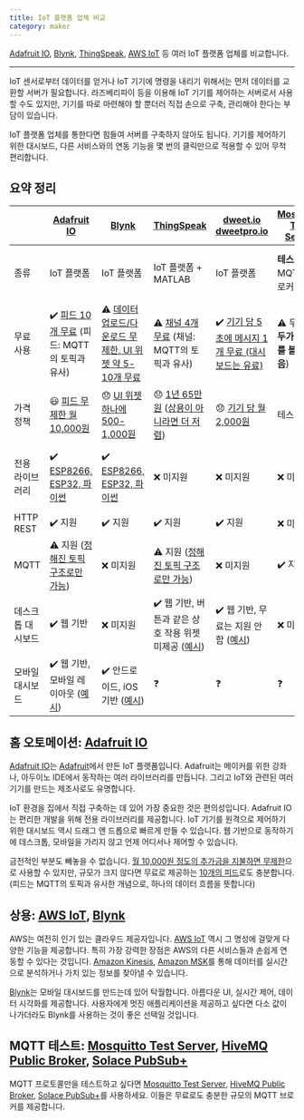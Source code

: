 ```yaml
---
title: IoT 플랫폼 업체 비교
category: maker
---
```


[Adafruit IO](https://io.adafruit.com/), [Blynk](https://blynk.io), [ThingSpeak](https://thingspeak.com/), [AWS IoT](https://aws.amazon.com/iot/) 등 여러 IoT 플랫폼 업체를 비교합니다.

---

IoT 센서로부터 데이터를 얻거나 IoT 기기에 명령을 내리기 위해서는 먼저 데이터를 교환할 서버가 필요합니다. 라즈베리파이 등을 이용해 IoT 기기를 제어하는 서버로서 사용할 수도 있지만, 기기를 따로 마련해야 할 뿐더러 직접 손으로 구축, 관리해야 한다는 부담이 있습니다.

IoT 플랫폼 업체를 통한다면 힘들여 서버를 구축하지 않아도 됩니다. 기기를 제어하기 위한 대시보드, 다른 서비스와의 연동 기능을 몇 번의 클릭만으로 적용할 수 있어 무척 편리합니다.

## 요약 정리

| | [Adafruit IO](https://io.adafruit.com/) | [Blynk](https://blynk.io) | [ThingSpeak](https://thingspeak.com/) | [dweet.io](http://dweet.io/)<br />[dweetpro.io](https://dweetpro.io/) | [Mosquitto Test Server](https://test.mosquitto.org/) | [HiveMQ Public Broker](http://www.mqtt-dashboard.com/) | [AWS IoT](https://aws.amazon.com/iot/) | [CloudMQTT](https://www.cloudmqtt.com/) | [Solace PubSub+](https://solace.com/cloud/) |
|---|---|---|---|---|---|---|---|---|---|
| 종류 | IoT 플랫폼 | IoT 플랫폼 | IoT 플랫폼 + MATLAB | IoT 플랫폼 | **테스트 용** MQTT 브로커 | **테스트 용** MQTT 브로커 | IoT 플랫폼 | MQTT 브로커 호스팅 | MQTT 브로커 호스팅 |
| 무료 사용 | ✔️ [피드 10개 무료](https://io.adafruit.com/) (피드: MQTT의 토픽과 유사) | ⚠️ [데이터 업로드/다운로드 무제한, UI 위젯 약 5-10개 무료](http://help.blynk.cc/en/articles/580927-how-much-does-blynk-cost) | ⚠️ [채널 4개 무료](https://thingspeak.com/pages/license_faq) (채널: MQTT의 토픽과 유사) | ✔️ [기기 당 5초에 메시지 1개 무료 (대시보드는 유료)](https://dweetpro.io/pricing.html) | ⚠️ 무료 (**모두가 데이터를 볼 수 있음**) | ⚠️ 무료 (**모두가 데이터를 볼 수 있음**) | ⚠️ [12개월 무료](https://aws.amazon.com/ko/free/?all-free-tier.sort-by=item.additionalFields.SortRank&all-free-tier.sort-order=asc&awsf.Free%20Tier%20Categories=productcategories%23internetofthings) | ⚠️ [동시 연결 5개 무료](https://www.cloudmqtt.com/plans.html) | ✔️ [동시 연결 50개 무료](https://solace.com/cloud/pricing/) |
| 가격 정책 | 😃 [피드 무제한 월 10,000원](https://io.adafruit.com/plus) | 😞 [UI 위젯 하나에 500-1,000원](http://help.blynk.cc/en/articles/580927-how-much-does-blynk-cost) | 😞 [1년 65만 원](https://thingspeak.com/prices/thingspeak_standard) ([상용이 아니라면 더 저렴](https://thingspeak.com/prices/thingspeak_home)) | 😞 [기기 당 월 2,000원](https://dweetpro.io/pricing.html) | 테스트 용 | 테스트 용 | 😐 [복잡함](https://aws.amazon.com/iot-core/pricing/) | 😐 [동시 연결 100개 월 20,000원](https://www.cloudmqtt.com/plans.html) | 😞 [동시 연결 100개 월 45,000원](https://solace.com/cloud/pricing/) |
| 전용 라이브러리 | ✔️ [ESP8266, ESP32, 파이썬](https://io.adafruit.com/api/docs/#client-libraries) | ✔️ [ESP8266, ESP32, 파이썬](https://docs.blynk.cc/#supported-hardware) | ❌ 미지원 | ❌ 미지원 | ❌ 미지원 | ❌ 미지원 | ⚠️ [ESP32](https://docs.aws.amazon.com/freertos/latest/userguide/getting_started_espressif.html), [라즈베리파이](https://docs.aws.amazon.com/greengrass/latest/developerguide/setup-filter.rpi.html) (ESP8266 미지원) | ❌ 미지원 | ❌ 미지원 |
| HTTP REST | ✔️ 지원 | ✔️ 지원 | ✔️ 지원 | ✔️ 지원 | ❌ 미지원 | ❌ 미지원 | ✔️ 지원 | ✔️ 지원 | ✔️ 지원 |
| MQTT | ⚠️ 지원 ([정해진 토픽 구조로만 가능](https://io.adafruit.com/api/docs/mqtt.html#feed-topic-format)) | ❌ 미지원 | ⚠️ 지원 ([정해진 토픽 구조로만 가능](https://www.mathworks.com/help/thingspeak/publishtoachannelfeed.html)) | ❌ 미지원 | ✔️ 지원 | ✔️ 지원 | ✔️ 지원 | ✔️ 지원 |✔️ 지원 |
| 데스크톱 대시보드 | ✔️ 웹 기반 | ❌ 미지원 | ✔️ 웹 기반, 버튼과 같은 상호 작용 위젯 미제공 ([예시](https://www.mathworks.com/help/thingspeak/embed-a-chart.html)) | ✔️ 웹 기반, 무료는 지원 안 함 ([예시](http://freeboard.io/)) | ❌ 미지원 | ❓ | ✔️ 웹 기반 ([예시](https://docs.aws.amazon.com/iot/latest/developerguide/view-mqtt-messages.html)) | ❓ | ❓ |
| 모바일 대시보드 | ✔️ 웹 기반, 모바일 레이아웃 ([예시](https://learn.adafruit.com/adafruit-io-basics-digital-output)) | ✔️ 안드로이드, iOS 기반 ([예시](https://docs.blynk.cc/#blynk-main-operations-devices-online-status)) | ❓ | ❓ | ❓ | ❓ | ❓ | ❓ | ❓ | 

## 홈 오토메이션: [Adafruit IO](https://io.adafruit.com/)

[Adafruit IO](https://io.adafruit.com/)는 [Adafruit](https://www.adafruit.com/)에서 만든 IoT 플랫폼입니다. Adafruit는 메이커를 위한 강좌나, 아두이노 IDE에서 동작하는 여러 라이브러리를 만듭니다. 그리고 IoT와 관련된 여러 기기를 만드는 제조사로도 유명합니다.

IoT 환경을 집에서 직접 구축하는 데 있어 가장 중요한 것은 편의성입니다. Adafruit IO는 편리한 개발을 위해 전용 라이브러리를 제공합니다. IoT 기기를 원격으로 제어하기 위한 대시보드 역시 드래그 앤 드롭으로 빠르게 만들 수 있습니다. 웹 기반으로 동작하기에 데스크톱, 모바일을 가리지 않고 언제 어디서나 제어할 수 있습니다.

금전적인 부분도 빼놓을 수 없습니다. [월 10,000원 정도의 추가금을 지불하면 무제한](https://io.adafruit.com/plus)으로 사용할 수 있지만, 규모가 크지 않다면 무료로 제공하는 [10개의 피드](https://io.adafruit.com/)로도 충분합니다. (피드는 MQTT의 토픽과 유사한 개념으로, 하나의 데이터 흐름을 뜻합니다)

## 상용: [AWS IoT](https://aws.amazon.com/iot/), [Blynk](https://blynk.io/)

AWS는 여전히 인기 있는 클라우드 제공자입니다. [AWS IoT](https://aws.amazon.com/iot/) 역시 그 명성에 걸맞게 다양한 기능을 제공합니다. 특히 가장 강력한 장점은 AWS의 다른 서비스들과 손쉽게 연동할 수 있다는 것입니다. [Amazon Kinesis](https://aws.amazon.com/kinesis/), [Amazon MSK](https://aws.amazon.com/msk/)를 통해 데이터를 실시간으로 분석하거나 가치 있는 정보를 찾아낼 수 있습니다.

[Blynk](https://blynk.io/)는 모바일 대시보드를 만드는데 있어 탁월합니다. 아름다운 UI, 실시간 제어, 데이터 시각화를 제공합니다. 사용자에게 멋진 애플리케이션을 제공하고 싶다면 다소 값이 나가더라도 Blynk를 사용하는 것이 좋은 선택일 것입니다.

## MQTT 테스트: [Mosquitto Test Server](https://test.mosquitto.org/), [HiveMQ Public Broker](http://www.mqtt-dashboard.com/), [Solace PubSub+](https://solace.com/cloud/)

MQTT 프로토콜만을 테스트하고 싶다면 [Mosquitto Test Server](https://test.mosquitto.org/), [HiveMQ Public Broker](http://www.mqtt-dashboard.com/), [Solace PubSub+](https://solace.com/cloud/)를 사용하세요. 이들은 무료로도 충분한 규모의 MQTT 브로커를 제공합니다.
